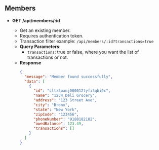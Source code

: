 ## Members

- **GET /api/members/:id**

  - Get an existing member.
  - Requires authentication token.
  - Transaction filter example: `/api/members/:id?transactions=true`
  - **Query Parameters**:
    - `transactions`: true or false, where you want the list of transactions or not.
  - **Response**
    ```json
    {
      "message": "Member found successfully",
      "data": [
        {
          "id": "cltz5uanj000012tyfi3qbi9c",
          "name": "1234 Deli Grocery",
          "address": "123 Street Ave",
          "city": "Bronx",
          "state": "New York",
          "zipCode": "123456",
          "phoneNumber": "9188182182",
          "owedBalance": 123.49,
          "transactions": []
        }
      ]
    }
    ```
